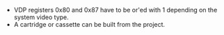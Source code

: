 * VDP registers 0x80 and 0x87 have to be or'ed with 1 depending on the system video type.
* A cartridge or cassette can be built from the project.
